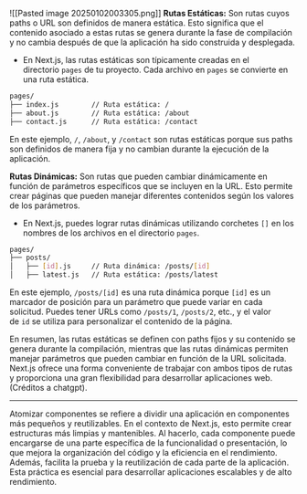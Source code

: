 ![[Pasted image 20250102003305.png]]
**Rutas Estáticas:** Son rutas cuyos paths o URL son definidos de manera estática. Esto significa que el contenido asociado a estas rutas se genera durante la fase de compilación y no cambia después de que la aplicación ha sido construida y desplegada.

- En Next.js, las rutas estáticas son típicamente creadas en el directorio `pages` de tu proyecto. Cada archivo en `pages` se convierte en una ruta estática.
```sh
pages/
├── index.js        // Ruta estática: /
├── about.js        // Ruta estática: /about
├── contact.js      // Ruta estática: /contact
```

En este ejemplo, `/`, `/about`, y `/contact` son rutas estáticas porque sus paths son definidos de manera fija y no cambian durante la ejecución de la aplicación.

**Rutas Dinámicas:** Son rutas que pueden cambiar dinámicamente en función de parámetros específicos que se incluyen en la URL. Esto permite crear páginas que pueden manejar diferentes contenidos según los valores de los parámetros.

- En Next.js, puedes lograr rutas dinámicas utilizando corchetes `[]` en los nombres de los archivos en el directorio `pages`.
```sh
pages/
├── posts/
│   ├── [id].js     // Ruta dinámica: /posts/[id]
│   ├── latest.js   // Ruta estática: /posts/latest
```
En este ejemplo, `/posts/[id]` es una ruta dinámica porque `[id]` es un marcador de posición para un parámetro que puede variar en cada solicitud. Puedes tener URLs como `/posts/1`, `/posts/2`, etc., y el valor de `id` se utiliza para personalizar el contenido de la página.

En resumen, las rutas estáticas se definen con paths fijos y su contenido se genera durante la compilación, mientras que las rutas dinámicas permiten manejar parámetros que pueden cambiar en función de la URL solicitada. Next.js ofrece una forma conveniente de trabajar con ambos tipos de rutas y proporciona una gran flexibilidad para desarrollar aplicaciones web. (Créditos a chatgpt).

----
Atomizar componentes se refiere a dividir una aplicación en componentes más pequeños y reutilizables. En el contexto de Next.js, esto permite crear estructuras más limpias y mantenibles. Al hacerlo, cada componente puede encargarse de una parte específica de la funcionalidad o presentación, lo que mejora la organización del código y la eficiencia en el rendimiento. Además, facilita la prueba y la reutilización de cada parte de la aplicación. Esta práctica es esencial para desarrollar aplicaciones escalables y de alto rendimiento.
